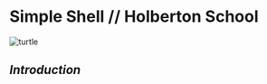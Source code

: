 # Simple Shell // Holberton School
![turtle](https://github.com/PuzzleEmptyM/holbertonschool-simple_shell/assets/57630651/e10a31ad-f94f-4489-8081-60b05d9000f9)

## _Introduction_
